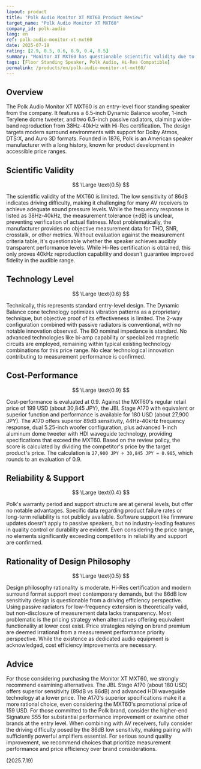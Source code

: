 ```yaml
---
layout: product
title: "Polk Audio Monitor XT MXT60 Product Review"
target_name: "Polk Audio Monitor XT MXT60"
company_id: polk-audio
lang: en
ref: polk-audio-monitor-xt-mxt60
date: 2025-07-19
rating: [2.9, 0.5, 0.6, 0.9, 0.4, 0.5]
summary: "Monitor XT MXT60 has questionable scientific validity due to low 86dB sensitivity and lack of measurement data, but scores 0.9 in cost-performance as the JBL Stage A170 is slightly cheaper."
tags: [Floor Standing Speaker, Polk Audio, Hi-Res Compatible]
permalink: /products/en/polk-audio-monitor-xt-mxt60/
---
```


## Overview

The Polk Audio Monitor XT MXT60 is an entry-level floor standing speaker from the company. It features a 6.5-inch Dynamic Balance woofer, 1-inch Terylene dome tweeter, and two 6.5-inch passive radiators, claiming wide-band reproduction from 38Hz-40kHz with Hi-Res certification. The design targets modern surround environments with support for Dolby Atmos, DTS:X, and Auro 3D formats. Founded in 1876, Polk is an American speaker manufacturer with a long history, known for product development in accessible price ranges.

## Scientific Validity

$$ \Large \text{0.5} $$

The scientific validity of the MXT60 is limited. The low sensitivity of 86dB indicates driving difficulty, making it challenging for many AV receivers to achieve adequate sound pressure levels. While the frequency response is listed as 38Hz-40kHz, the measurement tolerance (±dB) is unclear, preventing verification of actual flatness. Most problematically, the manufacturer provides no objective measurement data for THD, SNR, crosstalk, or other metrics. Without evaluation against the measurement criteria table, it's questionable whether the speaker achieves audibly transparent performance levels. While Hi-Res certification is obtained, this only proves 40kHz reproduction capability and doesn't guarantee improved fidelity in the audible range.

## Technology Level

$$ \Large \text{0.6} $$

Technically, this represents standard entry-level design. The Dynamic Balance cone technology optimizes vibration patterns as a proprietary technique, but objective proof of its effectiveness is limited. The 2-way configuration combined with passive radiators is conventional, with no notable innovation observed. The 8Ω nominal impedance is standard. No advanced technologies like bi-amp capability or specialized magnetic circuits are employed, remaining within typical existing technology combinations for this price range. No clear technological innovation contributing to measurement performance is confirmed.

## Cost-Performance

$$ \Large \text{0.9} $$

Cost-performance is evaluated at 0.9. Against the MXT60's regular retail price of 199 USD (about 30,845 JPY), the JBL Stage A170 with equivalent or superior function and performance is available for 180 USD (about 27,900 JPY). The A170 offers superior 89dB sensitivity, 44Hz-40kHz frequency response, dual 5.25-inch woofer configuration, plus advanced 1-inch aluminum dome tweeter with HDI waveguide technology, providing specifications that exceed the MXT60. Based on the review policy, the score is calculated by dividing the competitor's price by the target product's price. The calculation is `27,900 JPY ÷ 30,845 JPY = 0.905`, which rounds to an evaluation of 0.9.

## Reliability & Support

$$ \Large \text{0.4} $$

Polk's warranty period and support structure are at general levels, but offer no notable advantages. Specific data regarding product failure rates or long-term reliability is not publicly available. Software support like firmware updates doesn't apply to passive speakers, but no industry-leading features in quality control or durability are evident. Even considering the price range, no elements significantly exceeding competitors in reliability and support are confirmed.

## Rationality of Design Philosophy

$$ \Large \text{0.5} $$

Design philosophy rationality is moderate. Hi-Res certification and modern surround format support meet contemporary demands, but the 86dB low sensitivity design is questionable from a driving efficiency perspective. Using passive radiators for low-frequency extension is theoretically valid, but non-disclosure of measurement data lacks transparency. Most problematic is the pricing strategy when alternatives offering equivalent functionality at lower cost exist. Price strategies relying on brand premium are deemed irrational from a measurement performance priority perspective. While the existence as dedicated audio equipment is acknowledged, cost efficiency improvements are necessary.

## Advice

For those considering purchasing the Monitor XT MXT60, we strongly recommend examining alternatives. The JBL Stage A170 (about 180 USD) offers superior sensitivity (89dB vs 86dB) and advanced HDI waveguide technology at a lower price. The A170's superior specifications make it a more rational choice, even considering the MXT60's promotional price of 159 USD. For those committed to the Polk brand, consider the higher-end Signature S55 for substantial performance improvement or examine other brands at the entry level. When combining with AV receivers, fully consider the driving difficulty posed by the 86dB low sensitivity, making pairing with sufficiently powerful amplifiers essential. For serious sound quality improvement, we recommend choices that prioritize measurement performance and price efficiency over brand considerations.

(2025.7.19)
